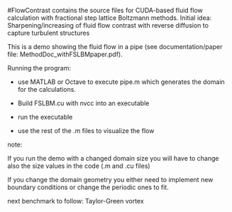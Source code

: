 #FlowContrast contains the source files for CUDA-based fluid flow calculation with fractional step lattice Boltzmann methods. Initial idea:
Sharpening/increasing of fluid flow contrast with reverse diffusion to capture turbulent structures

This is a demo showing the fluid flow in a pipe (see documentation/paper file: MethodDoc_withFSLBMpaper.pdf).

Running the program:

-  use MATLAB or Octave to execute pipe.m which generates the domain for the calculations.

-  Build FSLBM.cu with nvcc into an executable

-  run the executable

-  use the rest of the .m files to visualize the flow


note:

  If you run the demo with a changed domain size you will have to change also the size values in the code (.m and .cu files)
  
  If you change the domain geometry you either need to implement new boundary conditions or change the periodic ones to fit.
  
  next benchmark to follow: Taylor-Green vortex
